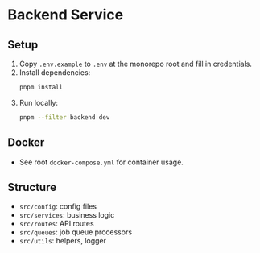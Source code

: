 # Backend Service

## Setup
1. Copy `.env.example` to `.env` at the monorepo root and fill in credentials.
2. Install dependencies:
   ```sh
   pnpm install
   ```
3. Run locally:
   ```sh
   pnpm --filter backend dev
   ```

## Docker
- See root `docker-compose.yml` for container usage.

## Structure
- `src/config`: config files
- `src/services`: business logic
- `src/routes`: API routes
- `src/queues`: job queue processors
- `src/utils`: helpers, logger